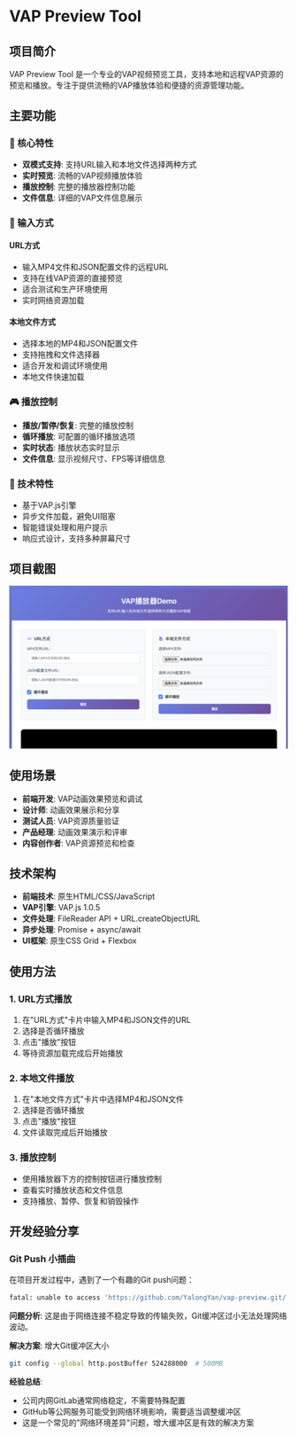 # VAP Preview Tool

## 项目简介

VAP Preview Tool 是一个专业的VAP视频预览工具，支持本地和远程VAP资源的预览和播放。专注于提供流畅的VAP播放体验和便捷的资源管理功能。

## 主要功能

### 🎯 核心特性
- **双模式支持**: 支持URL输入和本地文件选择两种方式
- **实时预览**: 流畅的VAP视频播放体验
- **播放控制**: 完整的播放器控制功能
- **文件信息**: 详细的VAP文件信息展示

### 📁 输入方式

#### URL方式
- 输入MP4文件和JSON配置文件的远程URL
- 支持在线VAP资源的直接预览
- 适合测试和生产环境使用
- 实时网络资源加载

#### 本地文件方式
- 选择本地的MP4和JSON配置文件
- 支持拖拽和文件选择器
- 适合开发和调试环境使用
- 本地文件快速加载

### 🎮 播放控制
- **播放/暂停/恢复**: 完整的播放控制
- **循环播放**: 可配置的循环播放选项
- **实时状态**: 播放状态实时显示
- **文件信息**: 显示视频尺寸、FPS等详细信息

### 🔧 技术特性
- 基于VAP.js引擎
- 异步文件加载，避免UI阻塞
- 智能错误处理和用户提示
- 响应式设计，支持多种屏幕尺寸

## 项目截图

![VAP Preview Demo](https://raw.githubusercontent.com/YalongYan/vap-preview/refs/heads/master/assets/demo.png)

## 使用场景

- **前端开发**: VAP动画效果预览和调试
- **设计师**: 动画效果展示和分享
- **测试人员**: VAP资源质量验证
- **产品经理**: 动画效果演示和评审
- **内容创作者**: VAP资源预览和检查

## 技术架构

- **前端技术**: 原生HTML/CSS/JavaScript
- **VAP引擎**: VAP.js 1.0.5
- **文件处理**: FileReader API + URL.createObjectURL
- **异步处理**: Promise + async/await
- **UI框架**: 原生CSS Grid + Flexbox

## 使用方法

### 1. URL方式播放
1. 在"URL方式"卡片中输入MP4和JSON文件的URL
2. 选择是否循环播放
3. 点击"播放"按钮
4. 等待资源加载完成后开始播放

### 2. 本地文件播放
1. 在"本地文件方式"卡片中选择MP4和JSON文件
2. 选择是否循环播放
3. 点击"播放"按钮
4. 文件读取完成后开始播放

### 3. 播放控制
- 使用播放器下方的控制按钮进行播放控制
- 查看实时播放状态和文件信息
- 支持播放、暂停、恢复和销毁操作

## 开发经验分享

### Git Push 小插曲

在项目开发过程中，遇到了一个有趣的Git push问题：

```bash
fatal: unable to access 'https://github.com/YalongYan/vap-preview.git/': Failure when receiving data from the peer
```

**问题分析**: 这是由于网络连接不稳定导致的传输失败，Git缓冲区过小无法处理网络波动。

**解决方案**: 增大Git缓冲区大小
```bash
git config --global http.postBuffer 524288000  # 500MB
```

**经验总结**: 
- 公司内网GitLab通常网络稳定，不需要特殊配置
- GitHub等公网服务可能受到网络环境影响，需要适当调整缓冲区
- 这是一个常见的"网络环境差异"问题，增大缓冲区是有效的解决方案
